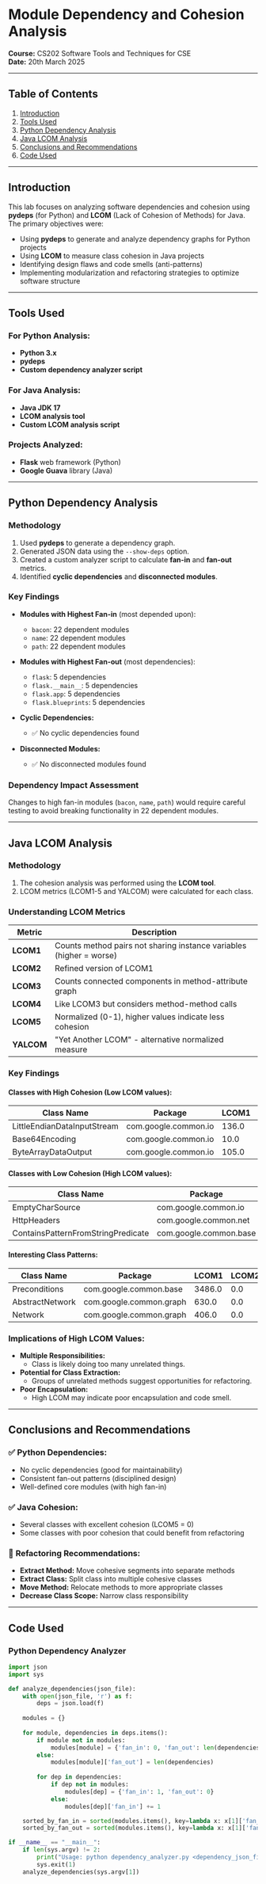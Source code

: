# Module Dependency and Cohesion Analysis  
**Course:** CS202 Software Tools and Techniques for CSE  
**Date:** 20th March 2025  

---

## Table of Contents
1. [Introduction](#introduction)  
2. [Tools Used](#tools-used)  
3. [Python Dependency Analysis](#python-dependency-analysis)  
4. [Java LCOM Analysis](#java-lcom-analysis)  
5. [Conclusions and Recommendations](#conclusions-and-recommendations)  
6. [Code Used](#code-used)  

---

## Introduction
This lab focuses on analyzing software dependencies and cohesion using **pydeps** (for Python) and **LCOM** (Lack of Cohesion of Methods) for Java. The primary objectives were:  
- Using **pydeps** to generate and analyze dependency graphs for Python projects  
- Using **LCOM** to measure class cohesion in Java projects  
- Identifying design flaws and code smells (anti-patterns)  
- Implementing modularization and refactoring strategies to optimize software structure  

---

## Tools Used
### For Python Analysis:
- **Python 3.x**  
- **pydeps**  
- **Custom dependency analyzer script**  

### For Java Analysis:
- **Java JDK 17**  
- **LCOM analysis tool**  
- **Custom LCOM analysis script**  

### Projects Analyzed:
- **Flask** web framework (Python)  
- **Google Guava** library (Java)  

---

## Python Dependency Analysis
### Methodology
1. Used **pydeps** to generate a dependency graph.  
2. Generated JSON data using the `--show-deps` option.  
3. Created a custom analyzer script to calculate **fan-in** and **fan-out** metrics.  
4. Identified **cyclic dependencies** and **disconnected modules**.  

### Key Findings
- **Modules with Highest Fan-in** (most depended upon):  
    - `bacon`: 22 dependent modules  
    - `name`: 22 dependent modules  
    - `path`: 22 dependent modules  

- **Modules with Highest Fan-out** (most dependencies):  
    - `flask`: 5 dependencies  
    - `flask.__main__`: 5 dependencies  
    - `flask.app`: 5 dependencies  
    - `flask.blueprints`: 5 dependencies  

- **Cyclic Dependencies:**  
    - ✅ No cyclic dependencies found  

- **Disconnected Modules:**  
    - ✅ No disconnected modules found  

### Dependency Impact Assessment
Changes to high fan-in modules (`bacon`, `name`, `path`) would require careful testing to avoid breaking functionality in 22 dependent modules.  

---

## Java LCOM Analysis
### Methodology
1. The cohesion analysis was performed using the **LCOM tool**.  
2. LCOM metrics (LCOM1-5 and YALCOM) were calculated for each class.  

### Understanding LCOM Metrics
| Metric | Description |
|--------|-------------|
| **LCOM1** | Counts method pairs not sharing instance variables (higher = worse) |
| **LCOM2** | Refined version of LCOM1 |
| **LCOM3** | Counts connected components in method-attribute graph |
| **LCOM4** | Like LCOM3 but considers method-method calls |
| **LCOM5** | Normalized (0-1), higher values indicate less cohesion |
| **YALCOM** | "Yet Another LCOM" - alternative normalized measure |

### Key Findings
#### **Classes with High Cohesion (Low LCOM values):**  
| Class Name | Package | LCOM1 | LCOM2 | LCOM3 | LCOM4 | LCOM5 | YALCOM |
|-----------|---------|-------|-------|-------|-------|-------|--------|
| LittleEndianDataInputStream | com.google.common.io | 136.0 | 0.0 | 17.0 | 8.0 | 0.000 | 0.471 |
| Base64Encoding | com.google.common.io | 10.0 | 0.0 | 5.0 | 5.0 | 0.000 | 0.000 |
| ByteArrayDataOutput | com.google.common.io | 105.0 | 0.0 | 15.0 | 15.0 | 0.000 | -1.000 |

#### **Classes with Low Cohesion (High LCOM values):**  
| Class Name | Package | LCOM1 | LCOM2 | LCOM3 | LCOM4 | LCOM5 | YALCOM |
|-----------|---------|-------|-------|-------|-------|-------|--------|
| EmptyCharSource | com.google.common.io | 1.0 | 0.0 | 2.0 | 2.0 | 2.000 | 1.000 |
| HttpHeaders | com.google.common.net | 1.0 | 0.0 | 2.0 | 2.0 | 2.000 | 1.000 |
| ContainsPatternFromStringPredicate | com.google.common.base | 1.0 | 0.0 | 2.0 | 2.0 | 2.000 | 1.000 |

#### **Interesting Class Patterns:**  
| Class Name | Package | LCOM1 | LCOM2 | LCOM3 | LCOM4 | LCOM5 | YALCOM |
|-----------|---------|-------|-------|-------|-------|-------|--------|
| Preconditions | com.google.common.base | 3486.0 | 0.0 | 84.0 | 78.0 | 0.000 | 0.929 |
| AbstractNetwork | com.google.common.graph | 630.0 | 0.0 | 36.0 | 17.0 | 0.000 | 0.472 |
| Network | com.google.common.graph | 406.0 | 0.0 | 29.0 | 29.0 | 0.000 | -1.000 |

### Implications of High LCOM Values:
- **Multiple Responsibilities:**  
  - Class is likely doing too many unrelated things.  
- **Potential for Class Extraction:**  
  - Groups of unrelated methods suggest opportunities for refactoring.  
- **Poor Encapsulation:**  
  - High LCOM may indicate poor encapsulation and code smell.  

---

## Conclusions and Recommendations
### ✅ **Python Dependencies:**
- No cyclic dependencies (good for maintainability)  
- Consistent fan-out patterns (disciplined design)  
- Well-defined core modules (with high fan-in)  

### ✅ **Java Cohesion:**
- Several classes with excellent cohesion (LCOM5 = 0)  
- Some classes with poor cohesion that could benefit from refactoring  

### 🔧 **Refactoring Recommendations:**
- **Extract Method:** Move cohesive segments into separate methods  
- **Extract Class:** Split class into multiple cohesive classes  
- **Move Method:** Relocate methods to more appropriate classes  
- **Decrease Class Scope:** Narrow class responsibility  

---

## Code Used
### Python Dependency Analyzer
```python
import json
import sys

def analyze_dependencies(json_file):
    with open(json_file, 'r') as f:
        deps = json.load(f)
    
    modules = {}
    
    for module, dependencies in deps.items():
        if module not in modules:
            modules[module] = {'fan_in': 0, 'fan_out': len(dependencies)}
        else:
            modules[module]['fan_out'] = len(dependencies)
        
        for dep in dependencies:
            if dep not in modules:
                modules[dep] = {'fan_in': 1, 'fan_out': 0}
            else:
                modules[dep]['fan_in'] += 1

    sorted_by_fan_in = sorted(modules.items(), key=lambda x: x[1]['fan_in'], reverse=True)
    sorted_by_fan_out = sorted(modules.items(), key=lambda x: x[1]['fan_out'], reverse=True)

if __name__ == "__main__":
    if len(sys.argv) != 2:
        print("Usage: python dependency_analyzer.py <dependency_json_file>")
        sys.exit(1)
    analyze_dependencies(sys.argv[1])
